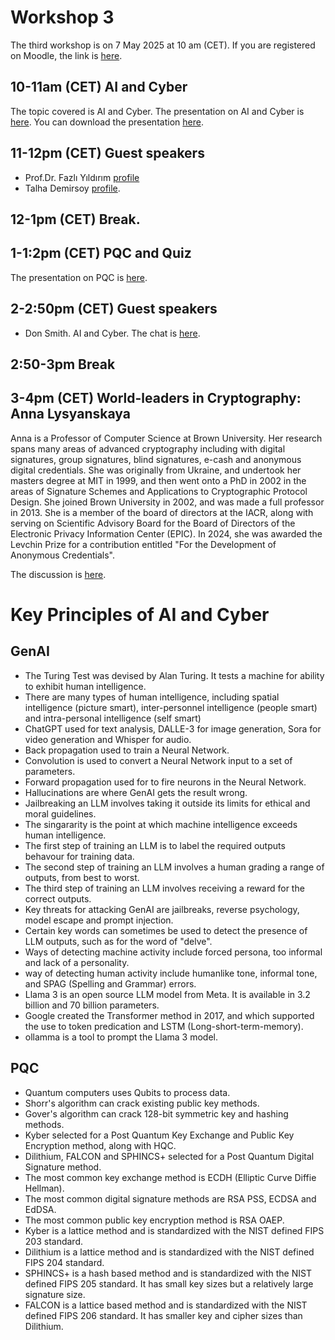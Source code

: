 # Workshop 3

The third workshop is on 7 May 2025 at 10 am (CET). If you are registered on Moodle, the link is [here](https://moodlecommunity.napier.ac.uk/course/view.php?id=960).

## 10-11am (CET) AI and Cyber

The topic covered is AI and Cyber. The presentation on AI and Cyber is [here](https://www.youtube.com/watch?v=k20AD736OAs). You can download the presentation [here](https://asecuritysite.com/workshop_03_ai.pdf).

## 11-12pm (CET) Guest speakers

* Prof.Dr. Fazlı Yıldırım [profile](https://www.linkedin.com/in/fazl%C4%B1-y%C4%B1ld%C4%B1r%C4%B1m-07961140/)
* Talha Demirsoy [profile](https://www.linkedin.com/in/talha-demirsoy/).
 
## 12-1pm (CET) Break.

## 1-1:2pm (CET) PQC and Quiz
The presentation on PQC is [here](https://www.youtube.com/watch?v=GWlJIHZaXGw).

## 2-2:50pm (CET) Guest speakers

* Don Smith. AI and Cyber. The chat is [here](https://www.youtube.com/watch?v=zGkOT-bkkuo).

## 2:50-3pm Break
 
## 3-4pm (CET) World-leaders in Cryptography: Anna Lysyanskaya
Anna is a Professor of Computer Science at Brown University. Her research spans many areas of advanced cryptography including with digital signatures, group signatures, blind signatures, e-cash and anonymous digital credentials. She was originally from Ukraine, and undertook her masters degree at MIT in 1999, and then went onto a PhD in 2002 in the areas of Signature Schemes and Applications to Cryptographic Protocol Design. She joined Brown University in 2002, and was made a full professor in 2013. She is a member of the board of directors at the IACR, along with serving  on Scientific Advisory Board for the Board of Directors of the Electronic Privacy Information Center (EPIC). In 2024, she was awarded the Levchin Prize for a contribution entitled "For the Development of Anonymous Credentials".

The discussion is [here](https://www.youtube.com/watch?v=o6bq-eMgTBI).

# Key Principles of AI and Cyber

## GenAI
* The Turing Test was devised by Alan Turing. It tests a machine for ability to exhibit human intelligence.
* There are many types of human intelligence, including spatial intelligence (picture smart), inter-personnel intelligence (people smart) and intra-personal intelligence (self smart)
* ChatGPT used for text analysis, DALLE-3 for image generation, Sora for video generation and Whisper for audio.
* Back propagation used to train a Neural Network.
* Convolution is used to convert a Neural Network input to a set of parameters.
* Forward propagation used for to fire neurons in the Neural Network.
* Hallucinations are where GenAI gets the result wrong.
* Jailbreaking an LLM involves taking it outside its limits for ethical and moral guidelines.
* The singararity is the point at which machine intelligence exceeds human intelligence.
* The first step of training an LLM is to label the required outputs behavour for training data.
* The second step of training an LLM involves a human grading a range of outputs, from best to worst.
* The third step of training an LLM involves receiving a reward for the correct outputs.
* Key threats for attacking GenAI  are jailbreaks, reverse psychology, model escape and prompt injection.
* Certain key words can sometimes be used to detect the presence of LLM outputs, such as for the word of "delve".
* Ways of detecting machine activity include forced persona, too informal and lack of a personality.
* way of detecting human activity include humanlike tone, informal tone, and SPAG (Spelling and Grammar) errors.
* Llama 3 is an open source LLM model from Meta. It is available in 3.2 billion and 70 billion parameters.
* Google created the Transformer method in 2017, and which supported the use to token predication and LSTM (Long-short-term-memory).
* ollamma is a tool to prompt the Llama 3 model.
  
## PQC
* Quantum computers uses Qubits to process data.
* Shorr's algorithm can crack existing public key methods.
* Gover's algorithm can crack 128-bit symmetric key and hashing methods.
* Kyber selected for a Post Quantum Key Exchange and Public Key Encryption method, along with HQC.
* Dilithium, FALCON and SPHINCS+ selected for a Post Quantum Digital Signature method.
* The most common key exchange method is ECDH (Elliptic Curve Diffie Hellman).
* The most common digital signature methods are RSA PSS, ECDSA and EdDSA.
* The most common public key encryption method is RSA OAEP.
* Kyber is a lattice method and is standardized with the NIST defined FIPS 203 standard.
* Dilithium is a lattice method and is standardized with the NIST defined FIPS 204 standard.
* SPHINCS+ is a hash based method and is standardized with the NIST defined FIPS 205 standard. It has small key sizes but a relatively large signature size.
* FALCON is a lattice based method and is standardized with the NIST defined FIPS 206 standard. It has smaller key and cipher sizes than Dilithium.







